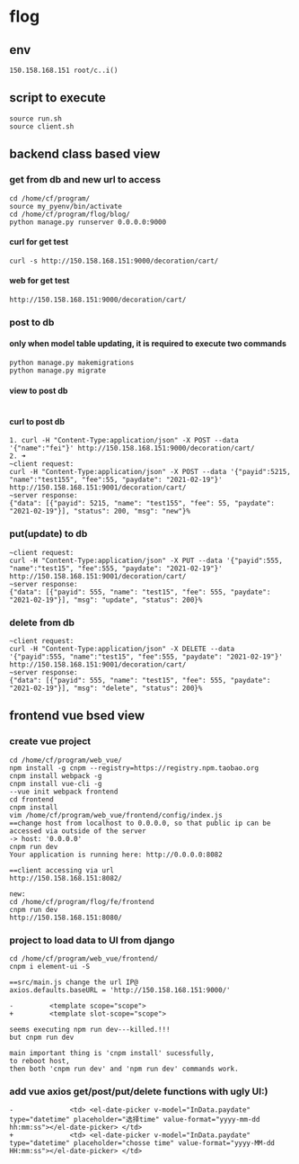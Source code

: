 # flog
## env
```  
150.158.168.151 root/c..i()

```  

## script to execute
```
source run.sh
source client.sh

```

## backend class based view
### get from db and new url to access
```
cd /home/cf/program/
source my_pyenv/bin/activate
cd /home/cf/program/flog/blog/
python manage.py runserver 0.0.0.0:9000
```

#### curl for get test
```
curl -s http://150.158.168.151:9000/decoration/cart/
```

#### web for get test
```
http://150.158.168.151:9000/decoration/cart/
```

### post to db
#### only when model table updating, it is required to execute two commands
```
python manage.py makemigrations
python manage.py migrate
```

#### view to post db
```
```

#### curl to post db
```
1. curl -H "Content-Type:application/json" -X POST --data '{"name":"fei"}' http://150.158.168.151:9000/decoration/cart/
2. ➜  
~client request:
curl -H "Content-Type:application/json" -X POST --data '{"payid":5215, "name":"test155", "fee":55, "paydate": "2021-02-19"}' http://150.158.168.151:9001/decoration/cart/
~server response:
{"data": [{"payid": 5215, "name": "test155", "fee": 55, "paydate": "2021-02-19"}], "status": 200, "msg": "new"}% 
```

### put(update) to db
```
~client request:
curl -H "Content-Type:application/json" -X PUT --data '{"payid":555, "name":"test15", "fee":555, "paydate": "2021-02-19"}' http://150.158.168.151:9001/decoration/cart/
~server response:
{"data": [{"payid": 555, "name": "test15", "fee": 555, "paydate": "2021-02-19"}], "msg": "update", "status": 200}%
```

### delete from db
```
~client request:
curl -H "Content-Type:application/json" -X DELETE --data '{"payid":555, "name":"test15", "fee":555, "paydate": "2021-02-19"}' http://150.158.168.151:9001/decoration/cart/
~server response:
{"data": [{"payid": 555, "name": "test15", "fee": 555, "paydate": "2021-02-19"}], "msg": "delete", "status": 200}% 
```


## frontend vue bsed view
### create vue project
```
cd /home/cf/program/web_vue/
npm install -g cnpm --registry=https://registry.npm.taobao.org
cnpm install webpack -g
cnpm install vue-cli -g
--vue init webpack frontend
cd frontend
cnpm install
vim /home/cf/program/web_vue/frontend/config/index.js
==change host from localhost to 0.0.0.0, so that public ip can be accessed via outside of the server
-> host: '0.0.0.0' 
cnpm run dev
Your application is running here: http://0.0.0.0:8082

==client accessing via url
http://150.158.168.151:8082/

new:
cd /home/cf/program/flog/fe/frontend
cnpm run dev
http://150.158.168.151:8080/
```

### project to load data to UI from django
```
cd /home/cf/program/web_vue/frontend/
cnpm i element-ui -S

==src/main.js change the url IP@
axios.defaults.baseURL = 'http://150.158.168.151:9000/'

-         <template scope="scope">
+         <template slot-scope="scope">

seems executing npm run dev---killed.!!!
but cnpm run dev

main important thing is 'cnpm install' sucessfully, 
to reboot host, 
then both 'cnpm run dev' and 'npm run dev' commands work.
```

### add vue axios get/post/put/delete functions with ugly UI:)
```
-              <td> <el-date-picker v-model="InData.paydate" type="datetime" placeholder="选择time" value-format="yyyy-mm-dd hh:mm:ss"></el-date-picker> </td>
+              <td> <el-date-picker v-model="InData.paydate" type="datetime" placeholder="chosse time" value-format="yyyy-MM-dd HH:mm:ss"></el-date-picker> </td>
```

